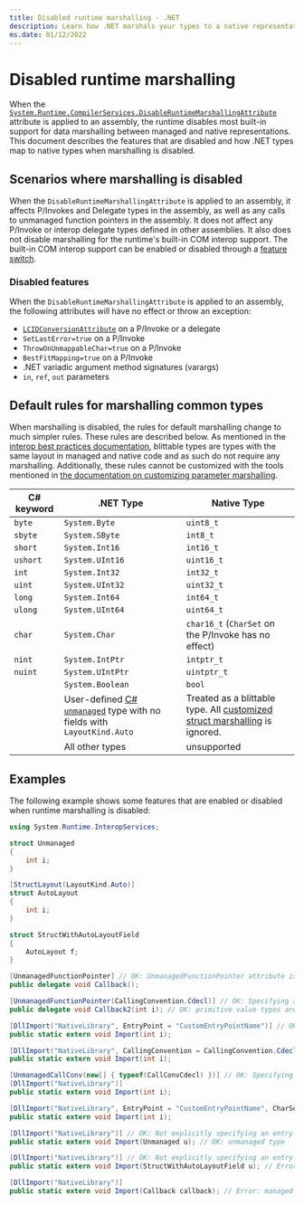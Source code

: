 ```yaml
---
title: Disabled runtime marshalling - .NET
description: Learn how .NET marshals your types to a native representation when runtime marshalling is disabled.
ms.date: 01/12/2022
---
```


# Disabled runtime marshalling

When the [`System.Runtime.CompilerServices.DisableRuntimeMarshallingAttribute`](xref:System.Runtime.CompilerServices.DisableRuntimeMarshallingAttribute) attribute is applied to an assembly, the runtime disables most built-in support for data marshalling between managed and native representations. This document describes the features that are disabled and how .NET types map to native types when marshalling is disabled.

## Scenarios where marshalling is disabled

When the `DisableRuntimeMarshallingAttribute` is applied to an assembly, it affects P/Invokes and Delegate types in the assembly, as well as any calls to unmanaged function pointers in the assembly. It does not affect any P/Invoke or interop delegate types defined in other assemblies. It also does not disable marshalling for the runtime's built-in COM interop support. The built-in COM interop support can be enabled or disabled through a [feature switch](https://github.com/dotnet/runtime/blob/main/docs/workflow/trimming/feature-switches.md).

### Disabled features

When the `DisableRuntimeMarshallingAttribute` is applied to an assembly, the following attributes will have no effect or throw an exception:

- [`LCIDConversionAttribute`](xref:System.Runtime.InteropServices.LCIDConversionAttribute) on a P/Invoke or a delegate
- `SetLastError=true` on a P/Invoke
- `ThrowOnUnmappableChar=true` on a P/Invoke
- `BestFitMapping=true` on a P/Invoke
- .NET variadic argument method signatures (varargs)
- `in`, `ref`, `out` parameters

## Default rules for marshalling common types

When marshalling is disabled, the rules for default marshalling change to much simpler rules. These rules are described below. As mentioned in the [interop best practices documentation](best-practices.md#blittable-types), blittable types are types with the same layout in managed and native code and as such do not require any marshalling. Additionally, these rules cannot be customized with the tools mentioned in [the documentation on customizing parameter marshalling](/dotnet/standard/native-interop/customize-parameter-marshalling).

| C# keyword | .NET Type        | Native Type        |
|------------|------------------|--------------------|
| `byte`     | `System.Byte`    | `uint8_t`          |
| `sbyte`    | `System.SByte`   | `int8_t`           |
| `short`    | `System.Int16`   | `int16_t`          |
| `ushort`   | `System.UInt16`  | `uint16_t`         |
| `int`      | `System.Int32`   | `int32_t`          |
| `uint`     | `System.UInt32`  | `uint32_t`         |
| `long`     | `System.Int64`   | `int64_t`          |
| `ulong`    | `System.UInt64`  | `uint64_t`         |
| `char`     | `System.Char`    | `char16_t` (`CharSet` on the P/Invoke has no effect) |
| `nint`     | `System.IntPtr`  | `intptr_t`         |
| `nuint`    | `System.UIntPtr` | `uintptr_t`        |
|            | `System.Boolean` | `bool`             |
|            | User-defined [C# `unmanaged`](../../csharp/language-reference/builtin-types/unmanaged-types.md) type with no fields with `LayoutKind.Auto` | Treated as a blittable type. All [customized struct marshalling](/dotnet/standard/native-interop/customize-struct-marshalling) is ignored. |
|            | All other types  | unsupported        |

## Examples

The following example shows some features that are enabled or disabled when runtime marshalling is disabled:

```csharp
using System.Runtime.InteropServices;

struct Unmanaged
{
    int i;
}

[StructLayout(LayoutKind.Auto)]
struct AutoLayout
{
    int i;
}

struct StructWithAutoLayoutField
{
    AutoLayout f;
}

[UnmanagedFunctionPointer] // OK: UnmanagedFunctionPointer attribute is supported
public delegate void Callback();

[UnmanagedFunctionPointer(CallingConvention.Cdecl)] // OK: Specifying a calling convention is supported
public delegate void Callback2(int i); // OK: primitive value types are allowed

[DllImport("NativeLibrary", EntryPoint = "CustomEntryPointName")] // OK: Specifying a custom entry-point name is supported
public static extern void Import(int i);

[DllImport("NativeLibrary", CallingConvention = CallingConvention.Cdecl)] // OK: Specifying a custom calling convention is supported
public static extern void Import(int i);

[UnmanagedCallConv(new[] { typeof(CallConvCdecl) })] // OK: Specifying a custom calling convention is supported
[DllImport("NativeLibrary")]
public static extern void Import(int i);

[DllImport("NativeLibrary", EntryPoint = "CustomEntryPointName", CharSet = CharSet.Unicode, ExactSpelling = false)] // OK: Specifying a custom entry-point name and using CharSet-based lookup is supported
public static extern void Import(int i);

[DllImport("NativeLibrary")] // OK: Not explicitly specifying an entry-point name is supported
public static extern void Import(Unmanaged u); // OK: unmanaged type

[DllImport("NativeLibrary")] // OK: Not explicitly specifying an entry-point name is supported
public static extern void Import(StructWithAutoLayoutField u); // Error: unmanaged type with auto-layout field

[DllImport("NativeLibrary")]
public static extern void Import(Callback callback); // Error: managed types are not supported when runtime marshalling is disabled
```
